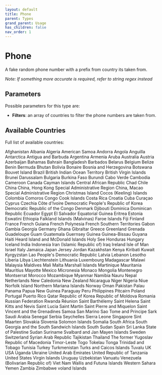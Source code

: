 ```yaml
---
layout: default
title: Phone
parent: Types
grand_parent: Usage
has_children: false
nav_order: 1
---
```


# Phone

A fake random phone number with a prefix from country its taken from.

_Note: If something more accurate is required, refer to string regex instead_

## Parameters

Possible parameters for this type are:

- **Filters**: an array of countries to filter the phone numbers are taken from.

## Available Countries

Full list of available countries:

Afghanistan
Albania
Algeria
American Samoa
Andorra
Angola
Anguilla
Antarctica
Antigua and Barbuda
Argentina
Armenia
Aruba
Australia
Austria
Azerbaijan
Bahamas
Bahrain
Bangladesh
Barbados
Belarus
Belgium
Belize
Benin
Bermuda
Bhutan
Bolivia
Bonaire
Bosnia and Herzegovina
Botswana
Bouvet Island
Brazil
British Indian Ocean Territory
British Virgin Islands
Brunei Darussalam
Bulgaria
Burkina Faso
Burundi
Cabo Verde
Cambodia
Cameroon
Canada
Cayman Islands
Central African Republic
Chad
Chile
China
China, Hong Kong Special Administrative Region
China, Macao Special Administrative Region
Christmas Island
Cocos (Keeling) Islands
Colombia
Comoros
Congo
Cook Islands
Costa Rica
Croatia
Cuba
Curaçao
Cyprus
Czechia
Côte d'Ivoire
Democratic People's Republic of Korea
Democratic Republic of the Congo
Denmark
Djibouti
Dominica
Dominican Republic
Ecuador
Egypt
El Salvador
Equatorial Guinea
Eritrea
Estonia
Eswatini
Ethiopia
Falkland Islands (Malvinas)
Faroe Islands
Fiji
Finland
France
French Guiana
French Polynesia
French Southern Territories
Gabon
Gambia
Georgia
Germany
Ghana
Gibraltar
Greece
Greenland
Grenada
Guadeloupe
Guam
Guatemala
Guernsey
Guinea
Guinea-Bissau
Guyana
Haiti
Heard Island and McDonald Islands
Holy See
Honduras
Hungary
Iceland
India
Indonesia
Iran (Islamic Republic of)
Iraq
Ireland
Isle of Man
Israel
Italy
Jamaica
Japan
Jersey
Jordan
Kazakhstan
Kenya
Kiribati
Kuwait
Kyrgyzstan
Lao People's Democratic Republic
Latvia
Lebanon
Lesotho
Liberia
Libya
Liechtenstein
Lithuania
Luxembourg
Madagascar
Malawi
Malaysia
Maldives
Mali
Malta
Marshall Islands
Martinique
Mauritania
Mauritius
Mayotte
Mexico
Micronesia
Monaco
Mongolia
Montenegro
Montserrat
Morocco
Mozambique
Myanmar
Namibia
Nauru
Nepal
Netherlands
New Caledonia
New Zealand
Nicaragua
Niger
Nigeria
Niue
Norfolk Island
Northern Mariana Islands
Norway
Oman
Pakistan
Palau
Panama
Papua New Guinea
Paraguay
Peru
Philippines
Pitcairn
Poland
Portugal
Puerto Rico
Qatar
Republic of Korea
Republic of Moldova
Romania
Russian Federation
Rwanda
Réunion
Saint Barthélemy
Saint Helena
Saint Kitts and Nevis
Saint Lucia
Saint Martin
Saint Pierre and Miquelon
Saint Vincent and the Grenadines
Samoa
San Marino
Sao Tome and Principe
Sark
Saudi Arabia
Senegal
Serbia
Seychelles
Sierra Leone
Singapore
Sint Maarten
Slovakia
Slovenia
Solomon Islands
Somalia
South Africa
South Georgia and the South Sandwich Islands
South Sudan
Spain
Sri Lanka
State of Palestine
Sudan
Suriname
Svalbard and Jan Mayen Islands
Sweden
Switzerland
Syrian Arab Republic
Tajikistan
Thailand
The former Yugoslav Republic of Macedonia
Timor-Leste
Togo
Tokelau
Tonga
Trinidad and Tobago
Tunisia
Turkey
Turkmenistan
Turks and Caicos Islands
Tuvalu
UK
USA
Uganda
Ukraine
United Arab Emirates
United Republic of Tanzania
United States Virgin Islands
Uruguay
Uzbekistan
Vanuatu
Venezuela (Bolivarian Republic of)
Viet Nam
Wallis and Futuna Islands
Western Sahara
Yemen
Zambia
Zimbabwe
voland Islands